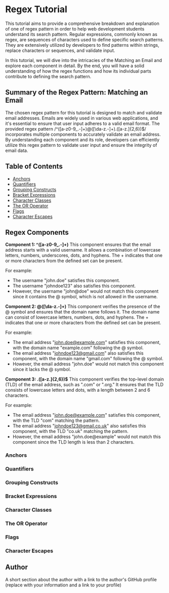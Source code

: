 # Regex Tutorial

This tutorial aims to provide a comprehensive breakdown and explanation of one of regex pattern in order to help web development students understand its search pattern. Regular expressions, commonly known as regex, are sequences of characters used to define specific search patterns. They are extensively utilized by developers to find patterns within strings, replace characters or sequences, and validate input.

In this tutorial, we will dive into the intricacies of the Matching an Email and explore each component in detail. By the end, you will have a solid understanding of how the regex functions and how its individual parts contribute to defining the search pattern.


## Summary of the Regex Pattern: Matching an Email

The chosen regex pattern for this tutorial is designed to match and validate email addresses. Emails are widely used in various web applications, and it's essential to ensure that user input adheres to a valid email format. The provided regex pattern /^([a-z0-9_\.-]+)@([\da-z\.-]+)\.([a-z\.]{2,6})$/ incorporates multiple components to accurately validate an email address. By understanding each component and its role, developers can efficiently utilize this regex pattern to validate user input and ensure the integrity of email data.

## Table of Contents

- [Anchors](#anchors)
- [Quantifiers](#quantifiers)
- [Grouping Constructs](#grouping-constructs)
- [Bracket Expressions](#bracket-expressions)
- [Character Classes](#character-classes)
- [The OR Operator](#the-or-operator)
- [Flags](#flags)
- [Character Escapes](#character-escapes)

## Regex Components
**Component 1: ^([a-z0-9_\.-]+)**
This component ensures that the email address starts with a valid username. It allows a combination of lowercase letters, numbers, underscores, dots, and hyphens. The + indicates that one or more characters from the defined set can be present.

For example:

- The username "john.doe" satisfies this component.
- The username "johndoe123" also satisfies this component.
- However, the username "john@doe" would not match this component since it contains the @ symbol, which is not allowed in the username.

**Component 2: @([\da-z\.-]+)**
This component verifies the presence of the @ symbol and ensures that the domain name follows it. The domain name can consist of lowercase letters, numbers, dots, and hyphens. The + indicates that one or more characters from the defined set can be present.

For example:

- The email address "john.doe@example.com" satisfies this component, with the domain name "example.com" following the @ symbol.
- The email address "johndoe123@gmail.com" also satisfies this component, with the domain name "gmail.com" following the @ symbol.
- However, the email address "john.doe" would not match this component since it lacks the @ symbol.

**Component 3: \.([a-z\.]{2,6})$**
This component verifies the top-level domain (TLD) of the email address, such as ".com" or ".org." It ensures that the TLD consists of lowercase letters and dots, with a length between 2 and 6 characters.

For example:

- The email address "john.doe@example.com" satisfies this component, with the TLD "com" matching the pattern.
- The email address "johndoe123@gmail.co.uk" also satisfies this component, with the TLD "co.uk" matching the pattern.
- However, the email address "john.doe@example" would not match this component since the TLD length is less than 2 characters.
  
### Anchors

### Quantifiers

### Grouping Constructs

### Bracket Expressions

### Character Classes

### The OR Operator

### Flags

### Character Escapes

## Author

A short section about the author with a link to the author's GitHub profile (replace with your information and a link to your profile)
